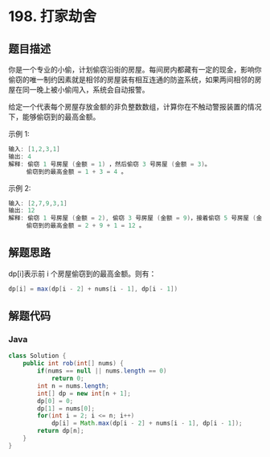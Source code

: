 # 198. 打家劫舍

## 题目描述

你是一个专业的小偷，计划偷窃沿街的房屋。每间房内都藏有一定的现金，影响你偷窃的唯一制约因素就是相邻的房屋装有相互连通的防盗系统，如果两间相邻的房屋在同一晚上被小偷闯入，系统会自动报警。

给定一个代表每个房屋存放金额的非负整数数组，计算你在不触动警报装置的情况下，能够偷窃到的最高金额。

示例 1:
```java
输入: [1,2,3,1]
输出: 4
解释: 偷窃 1 号房屋 (金额 = 1) ，然后偷窃 3 号房屋 (金额 = 3)。
     偷窃到的最高金额 = 1 + 3 = 4 。
```
示例 2:
```java
输入: [2,7,9,3,1]
输出: 12
解释: 偷窃 1 号房屋 (金额 = 2), 偷窃 3 号房屋 (金额 = 9)，接着偷窃 5 号房屋 (金额 = 1)。
     偷窃到的最高金额 = 2 + 9 + 1 = 12 。
```

## 解题思路

dp[i]表示前 i 个房屋偷窃到的最高金额。则有：
```java
dp[i] = max(dp[i - 2] + nums[i - 1], dp[i - 1])
```

## 解题代码

### Java

```java
class Solution {
    public int rob(int[] nums) {
        if(nums == null || nums.length == 0)
            return 0;
        int n = nums.length;
        int[] dp = new int[n + 1];
        dp[0] = 0;
        dp[1] = nums[0];
        for(int i = 2; i <= n; i++)
            dp[i] = Math.max(dp[i - 2] + nums[i - 1], dp[i - 1]);
        return dp[n];
    }
}
```